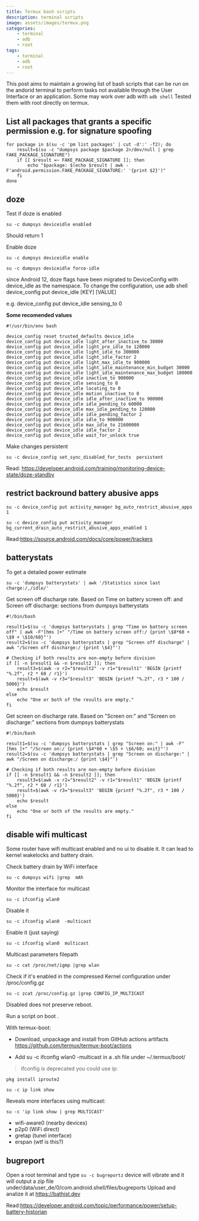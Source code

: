 ```yaml
---
title: Termux bash scripts
description: terminal scripts 
image: assets/images/termux.png
categories:
    - terminal
    - adb
    - root
tags:
    - terminal
    - adb
    - root
---
```


This post aims to maintain a growing list of bash scripts that can be run on the andorid terminal to perform tasks not available through the User Interface or an application.
Some may work over adb with `adb shell`
Tested them with root directly on termux.

## List all packages that grants a specific permission e.g. for signature spoofing

```
for package in $(su -c 'pm list packages' | cut -d':' -f2); do
    result=$(su -c "dumpsys package $package 2>/dev/null | grep FAKE_PACKAGE_SIGNATURE")
    if [[ $result =~ FAKE_PACKAGE_SIGNATURE ]]; then
        echo "$package: $(echo $result | awk -F'android.permission.FAKE_PACKAGE_SIGNATURE:' '{print $2}')"
    fi
done
```

## doze

Test if doze is enabled

`su -c dumpsys deviceidle enabled`

Should return 1

Enable doze

`su -c dumpsys deviceidle enable`

`su -c dumpsys deviceidle force-idle`

since Android 12, doze flags have been migrated to DeviceConfig with device_idle as the namespace. To change the configuration, use adb shell device_config put device_idle [KEY] [VALUE] 

e.g.
device_config put device_idle sensing_to 0

**Some recomended values**

```
#!/usr/bin/env bash

device_config reset trusted_defaults device_idle
device_config put device_idle light_after_inactive_to 30000
device_config put device_idle light_pre_idle_to 120000
device_config put device_idle light_idle_to 300000
device_config put device_idle light_idle_factor 2
device_config put device_idle light_max_idle_to 900000
device_config put device_idle light_idle_maintenance_min_budget 30000
device_config put device_idle light_idle_maintenance_max_budget 180000
device_config put device_idle inactive_to 900000
device_config put device_idle sensing_to 0
device_config put device_idle locating_to 0
device_config put device_idle motion_inactive_to 0
device_config put device_idle idle_after_inactive_to 900000
device_config put device_idle idle_pending_to 60000
device_config put device_idle max_idle_pending_to 120000
device_config put device_idle idle_pending_factor 2
device_config put device_idle idle_to 900000
device_config put device_idle max_idle_to 21600000
device_config put device_idle idle_factor 2
device_config put device_idle wait_for_unlock true
```

Make changes persistent

`su -c device_config set_sync_disabled_for_tests  persistent`

Read: https://developer.android.com/training/monitoring-device-state/doze-standby

## restrict backround battery abusive apps

`su -c device_config put activity_manager bg_auto_restrict_abusive_apps 1`

`su -c device_config put activity_manager bg_current_drain_auto_restrict_abusive_apps_enabled 1`

Read:https://source.android.com/docs/core/power/trackers

## batterystats

To get a detailed power estimate

`su -c 'dumpsys batterystats' | awk '/Statistics since last charge:/,/idle/'`


Get screen off discharge rate. 
Based on Time on battery screen off: and Screen off discharge:  sections from dumpsys batterystats

```
#!/bin/bash

result1=$(su -c 'dumpsys batterystats | grep "Time on battery screen off" | awk -F"[hms ]+" "/Time on battery screen off:/ {print \$8*60 + \$9 + \$10/60}"')
result2=$(su -c 'dumpsys batterystats | grep "Screen off discharge" | awk "/Screen off discharge:/ {print \$4}"')

# Checking if both results are non-empty before division
if [[ -n $result1 && -n $result2 ]]; then
    result3=$(awk -v r2="$result2" -v r1="$result1" 'BEGIN {printf "%.2f", r2 * 60 / r1}')
    result=$(awk -v r3="$result3" 'BEGIN {printf "%.2f", r3 * 100 / 5000}')
    echo $result
else
    echo "One or both of the results are empty."
fi
```

Get screen on discharge rate. 
Based on "Screen on:" and "Screen on discharge:" sections from dumpsys batterystats

```
#!/bin/bash

result1=$(su -c 'dumpsys batterystats | grep "Screen on:" | awk -F"[hms ]+" "/Screen on:/ {print \$4*60 + \$5 + \$6/60; exit}"')
result2=$(su -c 'dumpsys batterystats | grep "Screen on discharge:" | awk "/Screen on discharge:/ {print \$4}"')

# Checking if both results are non-empty before division
if [[ -n $result1 && -n $result2 ]]; then
    result3=$(awk -v r2="$result2" -v r1="$result1" 'BEGIN {printf "%.2f", r2 * 60 / r1}')
    result=$(awk -v r3="$result3" 'BEGIN {printf "%.2f", r3 * 100 / 5000}')
    echo $result
else
    echo "One or both of the results are empty."
fi
```

## disable wifi multicast

Some router have wifi multicast enabled and no ui to disable it. It can lead to kernel wakelocks and battery drain.

Check battery drain by WiFi interface 

`su -c dumpsys wifi |grep  mAh`

Monitor the interface for multicast

`su -c ifconfig wlan0`

Disable it

`su -c ifconfig wlan0  -multicast`

Enable it (just saying)

`su -c ifconfig wlan0  multicast`

Multicast parameters filepath

`su -c cat /proc/net/igmp |grep wlan`

Check if it's enabled in the compressed Kernel configuration under /proc/config.gz

`su -c zcat /proc/config.gz |grep CONFIG_IP_MULTICAST`

Disabled does not preserve reboot.

Run a script on boot .

With termux-boot:

- Download, unpackage and install from GitHub actions artifacts 
https://github.com/termux/termux-boot/actions

- Add su -c ifconfig wlan0  -multicast in a .sh file under   ~/.termux/boot/


> ifconfig is deprecated you could use ip:

`pkg install iproute2`

`su -c ip link show`

Reveals more interfaces using multicast:

`su -c 'ip link show | grep MULTICAST'`

- wifi-aware0 (nearby devices)
- p2p0 (WiFi direct)
- gretap (tunel interface)
- erspan (wtf is this?)

## bugreport

Open a root terminal and type `su -c bugreportz`
device will vibrate and it will output a zip file under/data/user_de/0/com.android.shell/files/bugreports
Upload and analize it at https://bathist.dev

Read:https://developer.android.com/topic/performance/power/setup-battery-historian

